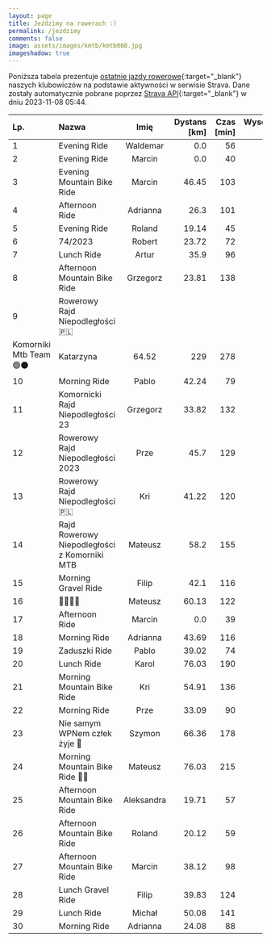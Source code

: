 ```yaml
---
layout: page
title: Jeździmy na rowerach :)
permalink: /jezdzimy
comments: false
image: assets/images/kmtb/kmtb008.jpg
imageshadow: true
---
```


Poniższa tabela prezentuje [ostatnie jazdy rowerowe](https://www.strava.com/clubs/336381){:target="_blank"} naszych klubowiczów na podstawie aktywności w serwisie Strava. Dane zostały automatycznie pobrane poprzez [Strava API](https://developers.strava.com/docs/reference/#api-Clubs-getClubActivitiesById){:target="_blank"} w dniu 2023-11-08 05:44.

Lp. | Nazwa | Imię | Dystans [km] | Czas [min] | Wysokość [m]
:--- | :--- | :---: | ---: | ---: | ---:
1|Evening Ride|Waldemar|0.0|56|
2|Evening Ride|Marcin|0.0|40|
3|Evening Mountain Bike Ride|Marcin|46.45|103|160
4|Afternoon Ride|Adrianna|26.3|101|264
5|Evening Ride|Roland|19.14|45|
6|74/2023|Robert|23.72|72|84
7|Lunch Ride|Artur|35.9|96|185
8|Afternoon Mountain Bike Ride|Grzegorz|23.81|138|130
9|Rowerowy Rajd Niepodległości 🇵🇱
Komorniki Mtb Team 🟢⚫|Katarzyna|64.52|229|278
10|Morning Ride|Pablo|42.24|79|147
11|Komornicki Rajd Niepodległości 23|Grzegorz|33.82|132|218
12|Rowerowy Rajd Niepodległości 2023|Prze|45.7|129|272
13|Rowerowy Rajd Niepodległości 🇵🇱|Kri|41.22|120|239
14|Rajd Rowerowy Niepodległości z Komorniki MTB|Mateusz|58.2|155|323
15|Morning Gravel Ride|Filip|42.1|116|199
16|🍂💨🍁💨|Mateusz|60.13|122|178
17|Afternoon Ride|Marcin|0.0|39|
18|Morning Ride|Adrianna|43.69|116|93
19|Zaduszki Ride|Pablo|39.02|74|142
20|Lunch Ride|Karol|76.03|190|213
21|Morning Mountain Bike Ride|Kri|54.91|136|223
22|Morning Ride|Prze|33.09|90|156
23|Nie samym WPNem człek żyje 🤣|Szymon|66.36|178|634
24|Morning Mountain Bike Ride 🍂🍁|Mateusz|76.03|215|405
25|Afternoon Mountain Bike Ride|Aleksandra|19.71|57|106
26|Afternoon Mountain Bike Ride|Roland|20.12|59|111
27|Afternoon Mountain Bike Ride|Marcin|38.12|98|366
28|Lunch Gravel Ride|Filip|39.83|124|181
29|Lunch Ride|Michał|50.08|141|152
30|Morning Ride|Adrianna|24.08|88|248
